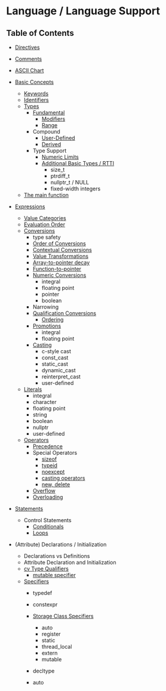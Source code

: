 # Language / Language Support

## Table of Contents

- [Directives](#directives)
- [Comments](https://cppreference.com/w/cpp/comments.html)
- [ASCII Chart](https://cppreference.com/w/cpp/language/ascii.html)
- [Basic Concepts](https://cppreference.com/w/cpp/language/basics.html)
    - [Keywords](https://cppreference.com/w/cpp/keywords.html)
    - [Identifiers](https://cppreference.com/w/cpp/language/name.html)
    - [Types](#types)
        - [Fundamental](https://cppreference.com/w/cpp/language/types.html)
            - [Modifiers](https://cppreference.com/w/cpp/language/types.html#Modifiers)
            - [Range](https://cppreference.com/w/cpp/language/types.html#Range_of_values)
        - Compound
            - [User-Defined](../../user-defined-types/README.md)
            - [Derived](#derived)
        - Type Support
            - [Numeric Limits](https://cppreference.com/w/cpp/types/numeric_limits.html)
            - [Additional Basic Types / RTTI](https://cppreference.com/w/cpp/utility/rtti.html)
                - size_t
                - ptrdiff_t
                - nullptr_t / NULL
                - fixed-width integers
    - [The main function](https://cppreference.com/w/cpp/language/main_function.html)

- [Expressions](https://cppreference.com/w/cpp/language/expressions.html)
    - [Value Categories](https://cppreference.com/w/cpp/language/value_category.html)
    - [Evaluation Order](https://cppreference.com/w/cpp/language/eval_order.html)
    - [Conversions](#conversions)
        - type safety
        - [Order of Conversions](https://cppreference.com/w/cpp/language/implicit_cast.html#Order_of_the_conversions)
        - [Contextual Conversions](https://cppreference.com/w/cpp/language/implicit_cast.html#Contextual_conversions)
        - [Value Transformations](https://cppreference.com/w/cpp/language/implicit_cast.html#Value_transformations)
        - [Array-to-pointer decay](../memory-management/README.md#arrays)
        - [Function-to-pointer](https://cppreference.com/w/cpp/language/implicit_cast.html#Function-to-pointer_conversion)
        - [Numeric Conversions](https://cppreference.com/w/cpp/language/implicit_cast.html#Numeric_conversions)
            - integral
            - floating point
            - pointer
            - boolean
        - Narrowing
        - [Qualification Conversions](https://cppreference.com/w/cpp/language/implicit_cast.html#Qualification_conversions)
            - [Ordering](https://cppreference.com/w/cpp/language/cv.html#Conversions)
        - [Promotions](#promotions)
            - integral
            - floating point
        - [Casting](#casting)
            - c-style cast
            - const_cast
            - static_cast
            - dynamic_cast
            - reinterpret_cast
            - user-defined
    - [Literals](https://cppreference.com/w/cpp/language/expressions.html#Literals)
        - integral
        - character
        - floating point
        - string
        - boolean
        - nullptr
        - user-defined
    - [Operators](https://cppreference.com/w/cpp/language/expressions.html#Operators)
        - [Precedence](https://cppreference.com/w/cpp/language/operator_precedence.html)
        - Special Operators
            - [sizeof](https://cppreference.com/w/cpp/language/sizeof.html)
            - [typeid](https://cppreference.com/w/cpp/language/typeid.html)
            - [noexcept](https://cppreference.com/w/cpp/language/noexcept.html)
            - [casting operators](#casting)
            - [new, delete](../memory-management/README.md#dynamic-memory-allocation)
        - [Overflow](https://cppreference.com/w/cpp/language/operator_arithmetic.html#Overflows)
        - [Overloading](../../classes/README.md#operator-overloading)

- [Statements](https://cppreference.com/w/cpp/language/statements.html)
    - Control Statements
        - [Conditionals](#conditionals)
        - [Loops](#loops)

- (Attribute) Declarations / Initialization
    - Declarations vs Definitions
    - Attribute Declaration and Initialization
    - [cv Type Qualifiers](#cv-type-qualifiers)
        - [mutable specifier](../../classes/README.md#attribute-specifiers)
    - [Specifiers](#specifiers)
        - typedef

        - constexpr

        - [Storage Class Specifiers](#storage-class-specifiers)
            - auto
            - register
            - static
            - thread_local
            - extern
            - mutable

        - decltype
        - auto
